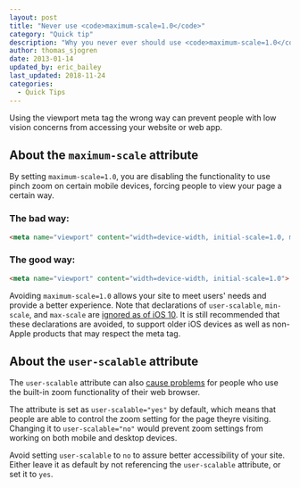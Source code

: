 ```yaml
---
layout: post
title: "Never use <code>maximum-scale=1.0</code>"
category: "Quick tip"
description: "Why you never ever should use <code>maximum-scale=1.0</code> in your viewport meta tag."
author: thomas_sjogren
date: 2013-01-14
updated_by: eric_bailey
last_updated: 2018-11-24
categories:
  - Quick Tips
---
```


Using the viewport meta tag the wrong way can prevent people with low vision concerns from accessing your website or web app. 

## About the `maximum-scale` attribute

By setting `maximum-scale=1.0`, you are disabling the functionality to use pinch zoom on certain mobile devices, forcing people to view your page a certain way.

### The bad way:

``` html
<meta name="viewport" content="width=device-width, initial-scale=1.0, maximum-scale=1.0">
```

### The good way:

``` html
<meta name="viewport" content="width=device-width, initial-scale=1.0">
```

Avoiding `maximum-scale=1.0` allows your site to meet users' needs and provide a better experience. Note that declarations of `user-scalable`, `min-scale`, and `max-scale` are [ignored as of iOS 10](https://webkit.org/blog/7367/new-interaction-behaviors-in-ios-10/). It is still recommended that these declarations are avoided, to support older iOS devices as well as non-Apple products that may respect the meta tag.	

## About the `user-scalable` attribute

The `user-scalable` attribute can also [cause problems](https://developer.mozilla.org/en-US/docs/Web/HTML/Element/meta#Viewport_scaling) for people who use the built-in zoom functionality of their web browser. 

The attribute is set as `user-scalable="yes"` by default, which means that people are able to control the zoom setting for the page theyre visiting. Changing it to `user-scalable="no"` would prevent zoom settings from working on both mobile and desktop devices.

Avoid setting `user-scalable` to `no` to assure better accessibility of your site. Either leave it as default by not referencing the `user-scalable` attribute, or set it to `yes`.
